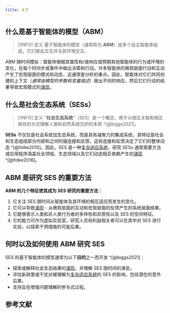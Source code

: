 ```yaml
---
title: 关于
---
```

## 什么是基于智能体的模型（ABM）

> [!INFO] 定义
> 基于智能体的模型（通常称为 **ABM**）由多个自主智能体组成，它们彼此交互并与其环境交互。

ABM 随时间模拟：智能体根据其属性和/或响应或预期其他智能体的行为或环境的变化，在每个时间步或事件中做出决策和行动。许多智能体的微观层面行动和互动产生了宏观层面的模式和动态，这通常是分析的重点。因此，智能体对它们共同创建的上下文（*通常由模型的参数和变量描述*）做出不同的响应，然后它们行动的结果导致宏观模式的[涌现]。

## 什么是社会生态系统（SESs）

> [!INFO] 定义
> "**社会生态系统**"（SES）是一个概念，用于以相互关联和相互依存的方式理解人类和自然系统交织的本质 ^[@biggs2021]。

**SESs** 不仅仅是社会系统加生态系统，而是具有凝聚力的集成系统，其特征是社会和生态组成部分内部和之间的强连接和反馈，这些连接和反馈决定了它们的整体动态 ^[@folke2010]。因此，SES 是一种[复杂适应系统]，研究 SESs 通常需要方法或应用程序涵盖社会领域、生态领域以及它们动态相互依赖产生的[涌现] ^[@folke2016]。

## ABM 是研究 SES 的重要方法

**ABM 的几个特征使其成为 SES 研究的重要方法：**

1. 它关注 SES 随时间从智能体及其环境的相互适应而发生的变化。
2. 它可以导致[涌现] - 从微观层面的互动和宏观层面的反馈产生的系统层面结果。
3. 它能够表示人类和非人类行为者的多样性和异质性以及 SES 的空间特征。
4. 它的能力可作为虚拟实验室，研究人员和利益相关者可以在其中对 SES 进行实验，以探索干预措施的可能后果。

## 何时以及如何使用 ABM 研究 SES

SES 的基于智能体的模型通常为以下**目的**之一而开发 ^[@biggs2021]：

- 探索或解释社会生态结果的[涌现]，并理解 SES 随时间的演变。
- 评估新政策或干扰对被理解为[复杂适应系统]的 SES 的影响，包括潜在的意外后果。
- 支持旨在增强问题理解的参与式过程。

## 参考文献

<!-- links -->
  [涌现]: concepts/emergence.md
  [复杂适应系统]: concepts/complex_adaptive_systems.md

